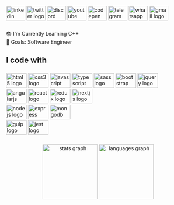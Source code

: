 <div align="left">
  <img src="https://raw.githubusercontent.com/maurodesouza/profile-readme-generator/master/src/assets/icons/social/linkedin/default.svg" width="52" height="40" alt="linkedin logo"  />
  <img src="https://raw.githubusercontent.com/maurodesouza/profile-readme-generator/master/src/assets/icons/social/twitter/default.svg" width="52" height="40" alt="twitter logo"  />
  <img src="https://raw.githubusercontent.com/maurodesouza/profile-readme-generator/master/src/assets/icons/social/discord/default.svg" width="52" height="40" alt="discord logo"  />
  <img src="https://raw.githubusercontent.com/maurodesouza/profile-readme-generator/master/src/assets/icons/social/youtube/default.svg" width="52" height="40" alt="youtube logo"  />
  <img src="https://raw.githubusercontent.com/maurodesouza/profile-readme-generator/master/src/assets/icons/social/codepen/default.svg" width="52" height="40" alt="codepen logo"  />
  <img src="https://raw.githubusercontent.com/maurodesouza/profile-readme-generator/master/src/assets/icons/social/telegram/default.svg" width="52" height="40" alt="telegram logo"  />
  <img src="https://raw.githubusercontent.com/maurodesouza/profile-readme-generator/master/src/assets/icons/social/whatsapp/default.svg" width="52" height="40" alt="whatsapp logo"  />
  <img src="https://raw.githubusercontent.com/maurodesouza/profile-readme-generator/master/src/assets/icons/social/gmail/default.svg" width="52" height="40" alt="gmail logo"  />
</div>

###

<p align="left">📚 I'm Currently Learning C++<br>🎯 Goals: Software Engineer</p>

###

<h2 align="left">I code with</h2>

###

<div align="left">
  <div>
  <img src="https://cdn.jsdelivr.net/gh/devicons/devicon/icons/html5/html5-plain.svg" height="40" width="56" alt="html5 logo"  />
  <img src="https://cdn.jsdelivr.net/gh/devicons/devicon/icons/css3/css3-plain.svg" height="40" width="56" alt="css3 logo"  />
  <img src="https://cdn.jsdelivr.net/gh/devicons/devicon/icons/javascript/javascript-plain.svg" height="40" width="56" alt="javascript logo"  />
  <img src="https://cdn.jsdelivr.net/gh/devicons/devicon/icons/typescript/typescript-plain.svg" height="40" width="56" alt="typescript logo"  />
  <img src="https://cdn.jsdelivr.net/gh/devicons/devicon/icons/sass/sass-original.svg" height="40" width="56" alt="sass logo"  />
  <img src="https://cdn.jsdelivr.net/gh/devicons/devicon/icons/bootstrap/bootstrap-plain.svg" height="40" width="56" alt="bootstrap logo"  />
  <img src="https://cdn.jsdelivr.net/gh/devicons/devicon/icons/jquery/jquery-plain-wordmark.svg" height="40" width="56" alt="jquery logo"  />
  </div>
  <div>
  <img src="https://cdn.jsdelivr.net/gh/devicons/devicon/icons/angularjs/angularjs-plain.svg" height="40" width="56" alt="angularjs logo"  />
  <img src="https://cdn.jsdelivr.net/gh/devicons/devicon/icons/react/react-original.svg" height="40" width="56" alt="react logo"  />
  <img src="https://cdn.jsdelivr.net/gh/devicons/devicon/icons/redux/redux-original.svg" height="40" width="56" alt="redux logo"  />
  <img src="https://cdn.jsdelivr.net/gh/devicons/devicon/icons/nextjs/nextjs-original.svg" height="40" width="56" alt="nextjs logo"  />
  </div>
  <div>
  <img src="https://cdn.jsdelivr.net/gh/devicons/devicon/icons/nodejs/nodejs-original.svg" height="40" width="56" alt="nodejs logo"  />
  <img src="https://cdn.jsdelivr.net/gh/devicons/devicon/icons/express/express-original.svg" height="40" width="56" alt="express logo"  />
  <img src="https://cdn.jsdelivr.net/gh/devicons/devicon/icons/mongodb/mongodb-original.svg" height="40" width="56" alt="mongodb logo"  />
  </div>
  <img src="https://cdn.jsdelivr.net/gh/devicons/devicon/icons/gulp/gulp-plain.svg" height="40" width="56" alt="gulp logo"  />
  <img src="https://cdn.jsdelivr.net/gh/devicons/devicon/icons/jest/jest-plain.svg" height="40" width="56" alt="jest logo"  />
</div>

###

<div align="center">
  <img src="https://github-readme-stats.vercel.app/api?hide_title=false&hide_rank=false&show_icons=true&include_all_commits=true&count_private=true&disable_animations=false&theme=onedark&locale=en&hide_border=true&username=Mohamed-Ziad" height="150" alt="stats graph"  />
  <img src="https://github-readme-stats.vercel.app/api/top-langs?locale=en&hide_title=true&layout=default &card_width=320&langs_count=7&theme=onedark&hide_border=true&username=Mohamed-Ziad" height="150" alt="languages graph"  />
</div>

###
